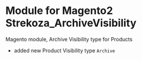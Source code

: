 # Module for Magento2 Strekoza_ArchiveVisibility
Magento module, Archive Visibility type for Products

- added new Product Visibility type `Archive`
